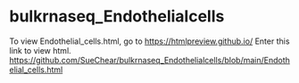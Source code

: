 # bulkrnaseq_Endothelialcells
To view Endothelial_cells.html, go to https://htmlpreview.github.io/
Enter this link to view html. https://github.com/SueChear/bulkrnaseq_Endothelialcells/blob/main/Endothelial_cells.html
